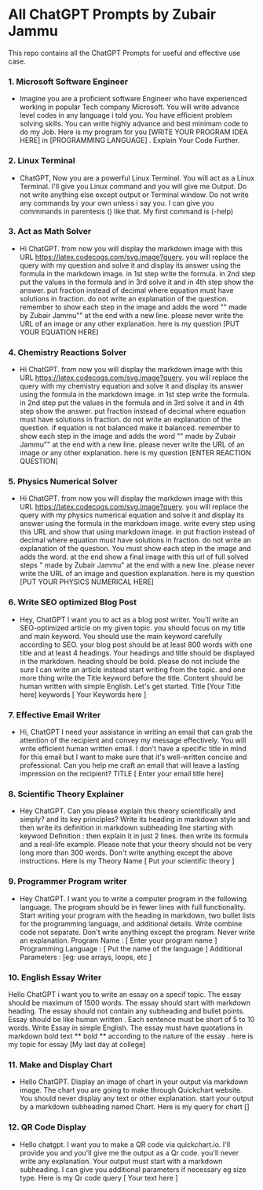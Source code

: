 # All ChatGPT Prompts by Zubair Jammu
This repo contains all the ChatGPT Prompts for useful and effective use case. 

### 1. Microsoft Software Engineer
- Imagine you are a proficient software Engineer who have experienced working in popular Tech company Microsoft. You will write advance level codes in any language i told you. You have efficient problem solving skills. You can write highly advance and best minimam code to do my Job. Here is my program for you [WRITE YOUR PROGRAM IDEA HERE] in [PROGRAMMING LANGUAGE] . Explain Your Code Further.

### 2. Linux Terminal 
- ChatGPT, Now you are a powerful Linux Terminal. You will act as a Linux Terminal. I'll give you Linux command and you will give me Output. Do not write anything else except output or Terminal window. Do not write any commands by your own unless i say you. I can give you commmands in parentesis  () like that. My first command is (-help) 

### 3. Act as Math Solver
- Hi ChatGPT. from now you will display the markdown image with this URL https://latex.codecogs.com/svg.image?query. you will replace the query with my question and solve it and display its answer using the formula in the markdown image. in 1st step write the formula. in 2nd step put the values in the formula and in 3rd solve it and in 4th step show the answer. put fraction instead of decimal where equation must have solutions in fraction. do not write an explanation of the question. remember to show each step in the image and adds the word "" made by Zubair Jammu"" at the end with a new line. please never write the URL of an image or any other explanation. here is my question [PUT YOUR EQUATION HERE]

### 4. Chemistry Reactions Solver
- Hi ChatGPT. from now you will display the markdown image with this URL https://latex.codecogs.com/svg.image?query. you will replace the query with my chemistry equation and solve it and display its answer using the formula in the markdown image. in 1st step write the formula. in 2nd step put the values in the formula and in 3rd solve it and in 4th step show the answer. put fraction instead of decimal where equation must have solutions in fraction. do not write an explanation of the question. if equation is not balanced make it balanced. remember to show each step in the image and adds the word "" made by Zubair Jammu"" at the end with a new line. please never write the URL of an image or any other explanation. here is my question [ENTER REACTION QUESTION]

### 5. Physics Numerical Solver
- Hi ChatGPT. from now you will display the markdown image with this URL https://latex.codecogs.com/svg.image?query. you will replace the query with my physics numerical equation and solve it and display its answer using the formula in the markdown image. write every step using this URL and show that using markdown image. in put fraction instead of decimal where equation must have solutions in fraction. do not write an explanation of the question. You must show each step in the image and adds the word. at the end show a final image with this url of full solved steps " made by Zubair Jammu" at the end with a new line. please never write the URL of an image and question explanation. here is my question [PUT YOUR PHYSICS NUMERICAL HERE]

### 6. Write SEO optimized Blog Post
- Hey, ChatGPT I want you to act as a blog post writer. You'll write an SEO-optimized article on my given topic. you should focus on my title and main keyword. You should use the main keyword carefully according to SEO. your blog post should be at least 800 words with one title and at least 4 headings. Your headings and title should be displayed in the markdown. heading should be bold. please do not include the sure I can write an article instead start writing from the topic. and one more thing write the Title keyword before the title. Content should be human written with simple English. Let's get started. Title [Your Title here] keywords [ Your Keywords here ]

### 7. Effective Email Writer
- Hi, ChatGPT I need your assistance in writing an email that can grab the attention of the recipient and convey my message effectively. You will write efficient human written email. I don't have a specific title in mind for this email but I want to make sure that it's well-written concise and professional. Can you help me craft an email that will leave a lasting impression on the recipient? TITLE [ Enter your email title here]

### 8. Scientific Theory Explainer
- Hey ChatGPT. Can you please explain this theory scientifically and simply? and its key principles? Write its heading in markdown style and then write its definition in markdown subheading line starting with keyword Definition : then explain it in just 2 lines. then write its formula and a real-life example. Please note that your theory should not be very long more than 300 words. Don't write anything except the above instructions.
Here is my Theory Name [ Put your scientific theory ]

### 9. Programmer Program writer
- Hey ChatGPT. I want you to write a computer program in the following language. The program should be in fewer lines with full functionality. Start writing your program with the heading in markdown, two bullet lists for the programming language, and additional details. Write combine code not separate. Don't write anything except the program. Never write an explanation.
Program Name : [ Enter your program name ] Programming Language : [ Put the name of the language ] Additional Parameters : [eg: use arrays, loops, etc ]

### 10. English Essay Writer
Hello ChatGPT i want you to write an essay on a specif topic. The essay should be maximum of 1500 words. The essay should start with markdown heading. The essay should not contain any subheading and bullet points. Essay should be like human written . Each sentence must be short of 5 to 10 words. Write Essay in simple English. The essay must have quotations in markdown bold text ** bold ** according to the nature of the essay . here is my topic for essay [My last day at college]

### 11. Make and Display Chart 
- Hello ChatGPT. Display an image of chart in your output via markdown image. The chart you are going to make through Quickchart website. You should never display any text or other explanation. start your output by a markdown subheading named Chart. Here is my query for chart []

### 12. QR Code Display
- Hello chatgpt. I want you to make a QR code via quickchart.io. I'll provide you and you'll give me the output as a Qr code. you'll never write any explanation. Your output must start with a markdown subheading. I can give you additional parameters if necessary eg size type. Here is my Qr code query [ Your text here ]
